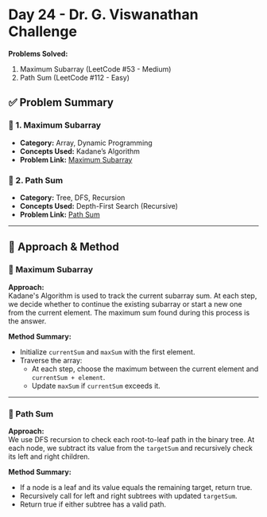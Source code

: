 # Day 24 - Dr. G. Viswanathan Challenge

**Problems Solved:**  
1. Maximum Subarray (LeetCode #53 - Medium)  
2. Path Sum (LeetCode #112 - Easy)

## ✅ Problem Summary

### 🔹 1. Maximum Subarray
- **Category:** Array, Dynamic Programming
- **Concepts Used:** Kadane’s Algorithm
- **Problem Link:** [Maximum Subarray](https://leetcode.com/problems/maximum-subarray/)

### 🔹 2. Path Sum
- **Category:** Tree, DFS, Recursion
- **Concepts Used:** Depth-First Search (Recursive)
- **Problem Link:** [Path Sum](https://leetcode.com/problems/path-sum/)

---

## 🧠 Approach & Method

### 🔹 Maximum Subarray
**Approach:**  
Kadane's Algorithm is used to track the current subarray sum. At each step, we decide whether to continue the existing subarray or start a new one from the current element. The maximum sum found during this process is the answer.

**Method Summary:**  
- Initialize `currentSum` and `maxSum` with the first element.
- Traverse the array:
  - At each step, choose the maximum between the current element and `currentSum + element`.
  - Update `maxSum` if `currentSum` exceeds it.

---

### 🔹 Path Sum
**Approach:**  
We use DFS recursion to check each root-to-leaf path in the binary tree. At each node, we subtract its value from the `targetSum` and recursively check its left and right children.

**Method Summary:**  
- If a node is a leaf and its value equals the remaining target, return true.
- Recursively call for left and right subtrees with updated `targetSum`.
- Return true if either subtree has a valid path.
